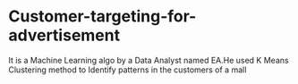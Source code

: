 # Customer-targeting-for-advertisement
It is a Machine Learning algo by a Data Analyst named EA.He used K Means Clustering method to Identify patterns in the customers of a mall
